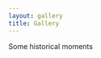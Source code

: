 ```yaml
---
layout: gallery
title: Gallery
---
```


<!-- 이 페이지는 _layouts/gallery.html 레이아웃을 통해 렌더링됩니다. -->

Some historical moments